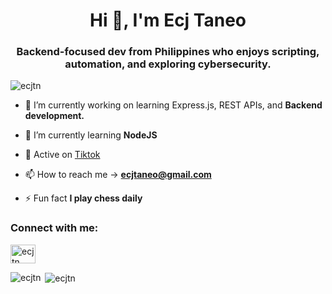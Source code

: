 <h1 align="center">Hi 👋, I'm Ecj Taneo</h1>
<h3 align="center">Backend-focused dev from Philippines who enjoys scripting, automation, and exploring cybersecurity.</h3>

<p align="left"> <img src="https://komarev.com/ghpvc/?username=ecjtn&label=Profile%20views&color=0e75b6&style=flat" alt="ecjtn" /> </p>

- 🔭 I’m currently working on learning Express.js, REST APIs, and **Backend development.**

- 🌱 I’m currently learning **NodeJS**

- 👯 Active on [Tiktok](https://www.tiktok.com/@vian.ffs?lang=en)

- 📫 How to reach me -> **ecjtaneo@gmail.com**

- ⚡ Fun fact **I play chess daily**

<h3 align="left">Connect with me:</h3>
<p align="left">
<a href="https://instagram.com/ecjtn" target="blank"><img align="center" src="https://raw.githubusercontent.com/rahuldkjain/github-profile-readme-generator/master/src/images/icons/Social/instagram.svg" alt="ecjtn" height="30" width="40" /></a>
</p>

<p><img align="left" src="https://github-readme-stats.vercel.app/api/top-langs?username=ecjtn&show_icons=true&locale=en&layout=compact" alt="ecjtn" /></p>

<p>&nbsp;<img align="center" src="https://github-readme-stats.vercel.app/api?username=ecjtn&show_icons=true&locale=en" alt="ecjtn" /></p>
